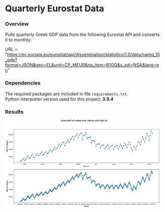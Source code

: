 # Quarterly Eurostat Data
### Overview
Pulls quarterly Greek GDP data from the following Eurostat API and converts it to monthly:

URL = "https://ec.europa.eu/eurostat/api/dissemination/statistics/1.0/data/namq_10_gdp?format=JSON&geo=EL&unit=CP_MEUR&na_item=B1GQ&s_adj=NSA&lang=en"

### Dependencies
The required packages are included in file ```requirements.txt```.<br>
Python interpreter version used for this project: **3.9.4**

### Results
![git_eurostat.jpg](https://github.com/frizchar/quarterly-eurostat-data/blob/main/git_eurostat.JPG)

